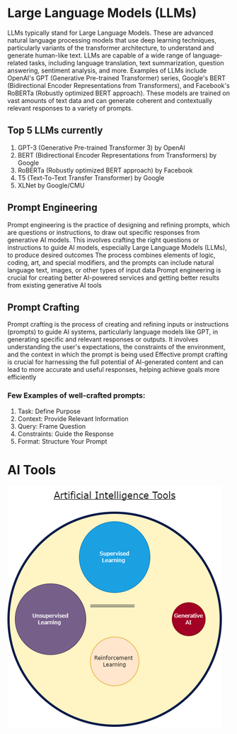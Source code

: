 # Large Language Models (LLMs)
LLMs typically stand for Large Language Models. These are advanced natural language processing models that use deep learning techniques, particularly variants of the transformer architecture, to understand and generate human-like text. 
LLMs are capable of a wide range of language-related tasks, including language translation, text summarization, question answering, sentiment analysis, and more. Examples of LLMs include OpenAI's GPT (Generative Pre-trained Transformer) series, Google's BERT (Bidirectional Encoder Representations from Transformers), and Facebook's RoBERTa (Robustly optimized BERT approach). 
These models are trained on vast amounts of text data and can generate coherent and contextually relevant responses to a variety of prompts.


## Top 5 LLMs currently
1. GPT-3 (Generative Pre-trained Transformer 3) by OpenAI
2. BERT (Bidirectional Encoder Representations from Transformers) by Google
3. RoBERTa (Robustly optimized BERT approach) by Facebook
4. T5 (Text-To-Text Transfer Transformer) by Google
5. XLNet by Google/CMU



## Prompt Engineering 
Prompt engineering is the practice of designing and refining prompts, which are questions or instructions, to draw out specific responses from generative AI models. 
This involves crafting the right questions or instructions to guide AI models, especially Large Language Models (LLMs), to produce desired outcomes
The process combines elements of logic, coding, art, and special modifiers, and the prompts can include natural language text, images, or other types of input data
Prompt engineering is crucial for creating better AI-powered services and getting better results from existing generative AI tools


## Prompt Crafting 
Prompt crafting is the process of creating and refining inputs or instructions (prompts) to guide AI systems, particularly language models like GPT, in generating specific and relevant responses or outputs.
It involves understanding the user's expectations, the constraints of the environment, and the context in which the prompt is being used
Effective prompt crafting is crucial for harnessing the full potential of AI-generated content and can lead to more accurate and useful responses, helping achieve goals more efficiently

### Few Examples of well-crafted prompts:
1. Task: Define Purpose
2. Context: Provide Relevant Information
3. Query: Frame Question
4. Constraints: Guide the Response
5. Format: Structure Your Prompt


# AI Tools
![AI Tools](https://github.com/ninadgawad/llms/blob/main/images/AI%20Tools.drawio.png)


